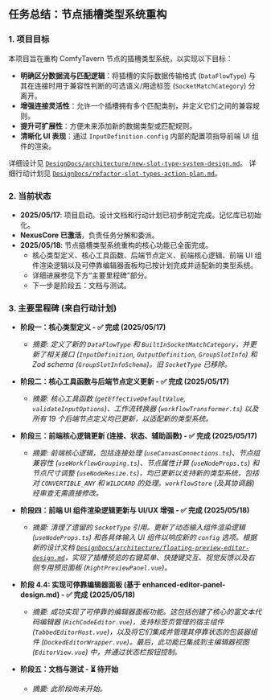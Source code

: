 ## 任务总结：节点插槽类型系统重构

### 1. 项目目标

本项目旨在重构 ComfyTavern 节点的插槽类型系统，以实现以下目标：

- **明确区分数据流与匹配逻辑**：将插槽的实际数据传输格式 (`DataFlowType`) 与其在连接时用于兼容性判断的可选语义/用途标签 (`SocketMatchCategory`) 分离开。
- **增强连接灵活性**：允许一个插槽拥有多个匹配类别，并定义它们之间的兼容规则。
- **提升可扩展性**：方便未来添加新的数据类型或匹配规则。
- **清晰化 UI 表现**：通过 `InputDefinition.config` 内部的配置项指导前端 UI 组件的渲染。

详细设计见 [`DesignDocs/architecture/new-slot-type-system-design.md`](../DesignDocs/architecture/new-slot-type-system-design.md)。
详细行动计划见 [`DesignDocs/refactor-slot-types-action-plan.md`](../DesignDocs/refactor-slot-types-action-plan.md)。

### 2. 当前状态

- **2025/05/17**: 项目启动。设计文档和行动计划已初步制定完成。记忆库已初始化。
- **NexusCore 已激活**，负责任务分解和委派。
- **2025/05/18**: 节点插槽类型系统重构的核心功能已全面完成。
  - 核心类型定义、核心工具函数、后端节点定义、前端核心逻辑、前端 UI 组件渲染逻辑以及可停靠编辑器面板均已按计划完成并适配新的类型系统。
  - 详细进展参见下方“主要里程碑”部分。
  - 下一步是阶段五：文档与测试。

### 3. 主要里程碑 (来自行动计划)

- **阶段一：核心类型定义 - ✅ 完成 (2025/05/17)**

  - _摘要: 定义了新的 `DataFlowType` 和 `BuiltInSocketMatchCategory`，并更新了相关接口 (`InputDefinition`, `OutputDefinition`, `GroupSlotInfo`) 和 Zod schema (`GroupSlotInfoSchema`)。旧 `SocketType` 已移除。_

- **阶段二：核心工具函数与后端节点定义更新 - ✅ 完成 (2025/05/17)**

  - _摘要: 核心工具函数 (`getEffectiveDefaultValue`, `validateInputOptions`)、工作流转换器 (`workflowTransformer.ts`) 以及所有 19 个后端节点定义均已更新，以适配新的类型系统。_

- **阶段三：前端核心逻辑更新 (连接、状态、辅助函数) - ✅ 完成 (2025/05/17)**

  - _摘要: 前端核心逻辑，包括连接处理 (`useCanvasConnections.ts`)、节点组兼容性 (`useWorkflowGrouping.ts`)、节点属性计算 (`useNodeProps.ts`) 和节点尺寸调整 (`useNodeResize.ts`)，均已更新以支持新的类型系统，包括对 `CONVERTIBLE_ANY` 和 `WILDCARD` 的处理。`workflowStore` (及其协调器) 经审查无需直接修改。_

- **阶段四：前端 UI 组件渲染逻辑更新与 UI/UX 增强 - ✅ 完成 (2025/05/18)**

  - _摘要: 清理了遗留的 `SocketType` 引用。更新了动态输入组件渲染逻辑 (`useNodeProps.ts`) 和各具体输入 UI 组件以响应新的 `config` 选项。根据新的设计文档 [`DesignDocs/architecture/floating-preview-editor-design.md`](../DesignDocs/architecture/floating-preview-editor-design.md)，实现了插槽预览的右键菜单、快捷键交互、视觉反馈以及右侧专用预览面板 (`RightPreviewPanel.vue`)。_

- **阶段 4.4: 实现可停靠编辑器面板 (基于 enhanced-editor-panel-design.md) - ✅ 完成 (2025/05/18)**

  - _摘要: 成功实现了可停靠的编辑器面板功能。这包括创建了核心的富文本代码编辑器 (`RichCodeEditor.vue`)，支持标签页管理的宿主组件 (`TabbedEditorHost.vue`)，以及将它们集成并管理其停靠状态的包装器组件 (`DockedEditorWrapper.vue`)。最后，此功能已集成到主编辑器视图 (`EditorView.vue`) 中，并通过状态栏按钮控制。_

- **阶段五：文档与测试 - ⏳ 待开始**
  - _摘要: 此阶段尚未开始。_
